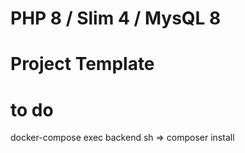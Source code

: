 # PHP 8 / Slim 4 / MysQL 8
# Project Template

# to do 
docker-compose exec backend sh
=> composer install